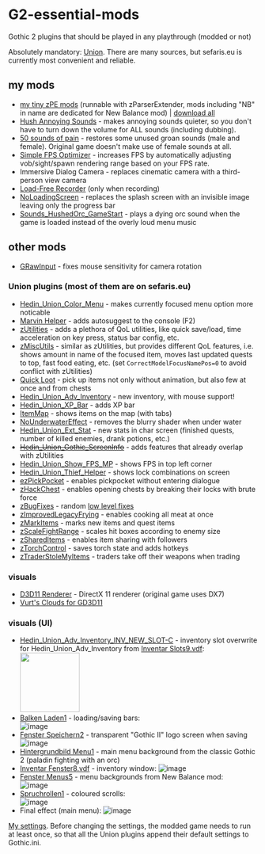 # G2-essential-mods
Gothic 2 plugins that should be played in any playthrough (modded or not)

Absolutely mandatory: [Union](https://www.sefaris.eu/union/plugins). There are many sources, but sefaris.eu is currently most convenient and reliable.

## my mods
- [my tiny zPE mods](https://github.com/the-overdriven/G2-my-zPE-mods) (runnable with zParserExtender, mods including "NB" in name are dedicated for New Balance mod) | [download all](https://github.com/the-overdriven/G2-my-zPE-mods/archive/refs/heads/main.zip)
- [Hush Annoying Sounds](https://www.nexusmods.com/gothic2/mods/39) - makes annoying sounds quieter, so you don't have to turn down the volume for ALL sounds (including dubbing).
- [50 sounds of pain](https://www.nexusmods.com/gothic2/mods/48) - restores some unused groan sounds (male and female). Original game doesn't make use of female sounds at all.
- [Simple FPS Optimizer](https://www.nexusmods.com/gothic2/mods/89) - increases FPS by automatically adjusting vob/sight/spawn rendering range based on your FPS rate.
- Immersive Dialog Camera - replaces cinematic camera with a third-person view camera
- [Load-Free Recorder](https://www.nexusmods.com/gothic2/mods/90) (only when recording)
- [NoLoadingScreen](https://github.com/the-overdriven/g2-nb-install-guide/blob/main/plugins/NoLoadingScreen.vdf) - replaces the splash screen with an invisible image leaving only the progress bar
- [Sounds_HushedOrc_GameStart](https://github.com/the-overdriven/g2-nb-install-guide/blob/main/plugins/Sounds_HushedOrc_GameStart.mod) - plays a dying orc sound when the game is loaded instead of the overly loud menu music

## other mods
- [GRawInput](https://github.com/SaiyansKing/GRawInput/releases) - fixes mouse sensitivity for camera rotation

### Union plugins (most of them are on sefaris.eu)
- [Hedin_Union_Color_Menu](https://drive.google.com/drive/folders/1T_ADIdlwvWruW6tzxgt1rIwKIlKUjaLm) - makes currently focused menu option more noticable
- [Marvin Helper](https://steamcommunity.com/sharedfiles/filedetails/?id=2847617433) - adds autosuggest to the console (F2)
- [zUtilities](https://sefaris.eu/union/plugins) - adds a plethora of QoL utilities, like quick save/load, time acceleration on key press, status bar config, etc.
- [zMiscUtils](https://sefaris.eu/union/plugins) - similar as zUtilities, but provides different QoL features, i.e. shows amount in name of the focused item, moves last updated quests to top, fast food eating, etc. (set `CorrectModelFocusNamePos=0` to avoid conflict with zUtilities)
- [Quick Loot](https://www.sefaris.eu/union/plugins) - pick up items not only without animation, but also few at once and from chests
- [Hedin_Union_Adv_Inventory](https://www.sefaris.eu/union/plugins) - new inventory, with mouse support!
- [Hedin_Union_XP_Bar](https://www.sefaris.eu/union/plugins) - adds XP bar
- [ItemMap](https://www.sefaris.eu/union/plugins) - shows items on the map (with tabs)
- [NoUnderwaterEffect](https://www.sefaris.eu/union/plugins) - removes the blurry shader when under water
- [Hedin_Union_Ext_Stat](https://www.sefaris.eu/union/plugins) - new stats in char screen (finished quests, number of killed enemies, drank potions, etc.)
- ~~[Hedin_Union_Gothic_ScreenInfo](https://www.sefaris.eu/union/plugins)~~ - adds features that already overlap with zUtilities
- [Hedin_Union_Show_FPS_MP](https://www.sefaris.eu/union/plugins) - shows FPS in top left corner
- [Hedin_Union_Thief_Helper](https://www.sefaris.eu/union/plugins) - shows lock combinations on screen
- [ezPickPocket](https://www.sefaris.eu/union/plugins) - enables pickpocket without entering dialogue
- [zHackChest](https://www.sefaris.eu/union/plugins) - enables opening chests by breaking their locks with brute force
- [zBugFixes](https://www.sefaris.eu/union/plugins) - random [low level fixes](https://steamcommunity.com/sharedfiles/filedetails/?id=2849396194)
- [zImprovedLegacyFrying](https://www.sefaris.eu/union/plugins) - enables cooking all meat at once
- [zMarkItems](https://www.sefaris.eu/union/plugins) - marks new items and quest items
- [zScaleFightRange](https://www.sefaris.eu/union/plugins) - scales hit boxes according to enemy size
- [zSharedItems](https://www.sefaris.eu/union/plugins) - enables item sharing with followers
- [zTorchControl](https://www.sefaris.eu/union/plugins) - saves torch state and adds hotkeys
- [zTraderStoleMyItems](https://www.sefaris.eu/union/plugins) - traders take off their weapons when trading

### visuals
- [D3D11 Renderer](https://github.com/SaiyansKing/GD3D11) - DirectX 11 renderer (original game uses DX7)
- [Vurt's Clouds for GD3D11](https://www.nexusmods.com/gothic2/mods/95)

### visuals (UI)
- [Hedin_Union_Adv_Inventory_INV_NEW_SLOT-C](https://github.com/the-overdriven/G2-essential-mods/blob/main/vdf/Hedin_Union_Adv_Inventory_INV_NEW_SLOT-C.vdf) - inventory slot overwrite for Hedin_Union_Adv_Inventory from [Inventar Slots9.vdf](https://github.com/the-overdriven/G2-essential-mods/blob/main/vdf/%5BDesign%5D%20Inventar%20Slots9.vdf): <img src="https://github.com/user-attachments/assets/76ab5e8e-bc05-4525-b490-2a6f81a8d8b4" width="120px">
- [Balken Laden1](https://github.com/the-overdriven/G2-essential-mods/blob/main/vdf/%5BDesign%5D%20Balken%20Laden1.vdf) - loading/saving bars:  
![image](https://github.com/user-attachments/assets/599d3d24-b94f-407a-a9b4-fba9bd16aa74)
- [Fenster Speichern2](https://github.com/the-overdriven/G2-essential-mods/blob/main/vdf/%5BDesign%5D%20Fenster%20Speichern2.vdf) - transparent "Gothic II" logo screen when saving
![image](https://github.com/user-attachments/assets/c155fb8a-3bf6-40b9-9488-427ded990ee6)
- [Hintergrundbild Menu1](https://github.com/the-overdriven/G2-essential-mods/blob/main/vdf/%5BDesign%5D%20Hintergrundbild%20Menu1.vdf) - main menu background from the classic Gothic 2 (paladin fighting with an orc)
- [Inventar Fenster8.vdf](https://github.com/the-overdriven/G2-essential-mods/blob/main/vdf/%5BDesign%5D%20Inventar%20Fenster8.vdf) - inventory window:
![image](https://github.com/user-attachments/assets/f0f03d23-6249-4920-b017-cfb56634b9b5)
- [Fenster Menus5](https://github.com/the-overdriven/G2-essential-mods/blob/main/vdf/%5BDesign%5D%20Fenster%20Menus5.vdf) - menu backgrounds from New Balance mod:  
![image](https://github.com/user-attachments/assets/32ecbef0-45ef-48b9-b1e5-c1a1ebcf6429)
- [Spruchrollen1](https://github.com/the-overdriven/G2-essential-mods/blob/main/vdf/%5BAllerlei%5D%20Spruchrollen1.vdf) - coloured scrolls:  
![image](https://github.com/user-attachments/assets/6793ce04-1b36-4890-9498-4f7b5499d841)
- Final effect (main menu):
![image](https://github.com/user-attachments/assets/7dbefa26-5826-480a-b1b4-c1fa5226530b)

[My settings](https://github.com/the-overdriven/G2-ini-fixer). Before changing the settings, the modded game needs to run at least once, so that all the Union plugins append their default settings to Gothic.ini.
